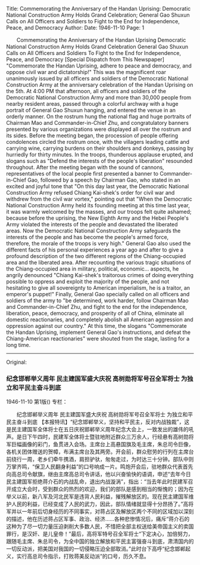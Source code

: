 Title: Commemorating the Anniversary of the Handan Uprising: Democratic National Construction Army Holds Grand Celebration; General Gao Shuxun Calls on All Officers and Soldiers to Fight to the End for Independence, Peace, and Democracy
Author:
Date: 1946-11-10
Page: 1

　　Commemorating the Anniversary of the Handan Uprising
    Democratic National Construction Army Holds Grand Celebration
    General Gao Shuxun Calls on All Officers and Soldiers
    To Fight to the End for Independence, Peace, and Democracy
    [Special Dispatch from This Newspaper] "Commemorate the Handan Uprising, adhere to peace and democracy, and oppose civil war and dictatorship!" This was the magnificent roar unanimously issued by all officers and soldiers of the Democratic National Construction Army at the anniversary celebration of the Handan Uprising on the 5th. At 4:00 PM that afternoon, all officers and soldiers of the Democratic National Construction Army and more than 30,000 people from nearby resident areas, passed through a colorful archway with a huge portrait of General Gao Shuxun hanging, and entered the venue in an orderly manner. On the rostrum hung the national flag and huge portraits of Chairman Mao and Commander-in-Chief Zhu, and congratulatory banners presented by various organizations were displayed all over the rostrum and its sides. Before the meeting began, the procession of people offering condolences circled the rostrum once, with the villagers leading cattle and carrying wine, carrying burdens on their shoulders and donkeys, passing by hurriedly for thirty minutes. In the troops, thunderous applause erupted, and slogans such as "Defend the interests of the people's liberation" resounded throughout. After the meeting began with the sound of cannons, representatives of the local people first presented a banner to Commander-in-Chief Gao, followed by a speech by Chairman Gao, who stated in an excited and joyful tone that "On this day last year, the Democratic National Construction Army refused Chiang Kai-shek's order for civil war and withdrew from the civil war vortex," pointing out that "When the Democratic National Construction Army held its founding meeting at this time last year, it was warmly welcomed by the masses, and our troops felt quite ashamed; because before the uprising, the New Eighth Army and the Hebei People's Army violated the interests of the people and devastated the liberated areas. Now the Democratic National Construction Army safeguards the interests of the people and has become the people's armed force, therefore, the morale of the troops is very high." General Gao also used the different facts of his personal experiences a year ago and after to give a profound description of the two different regions of the Chiang-occupied area and the liberated area. After recounting the various tragic situations of the Chiang-occupied area in military, political, economic... aspects, he angrily denounced "Chiang Kai-shek's traitorous crimes of doing everything possible to oppress and exploit the majority of the people, and not hesitating to give all sovereignty to American imperialism, he is a traitor, an emperor's puppet!" Finally, General Gao specially called on all officers and soldiers of the army to "be determined, work harder, follow Chairman Mao and Commander-in-Chief Zhu, and fight to the end for the independence, liberation, peace, democracy, and prosperity of all of China, eliminate all domestic reactionaries, and completely abolish all American aggression and oppression against our country." At this time, the slogans "Commemorate the Handan Uprising, implement General Gao's instructions, and defeat the Chiang-American reactionaries" were shouted from the stage, lasting for a long time.



<hr /> 

Original: 


### 纪念邯郸举义周年  民主建国军盛大庆祝  高树勋将军号召全军将士  为独立和平民主奋斗到底

1946-11-10
第1版()
专栏：

　　纪念邯郸举义周年
    民主建国军盛大庆祝
    高树勋将军号召全军将士
    为独立和平民主奋斗到底
    【本报特讯】“纪念邯郸举义，坚持和平民主，反对内战独裁”，这是民主建国军全体将士在五日庆祝邯郸举义周年纪念大会上，一致发出的雄伟的吼声。是日下午四时，民建军全体将士暨驻地附近群众三万余人，行经悬有高树勋将军巨幅画像的彩门，鱼贯进入会场。主席台上高悬国旗及毛主席，朱总司令巨像，各机关团体赠送的贺幛，布满主席台及其两旁。开会前，群众慰劳的行列在主席台前绕行一周，老乡们牵牛携酒，肩担驴驮，匆匆走过，为时达三十分钟。部队中则万掌齐鸣，“保卫人民翻身利益”的口号响成一片。鸣炮开会后，驻地群众代表首先向高总司令献旗，继由主席高总司令讲话，他以兴奋愉快的语调，申述“去年今日民主建国军拒绝蒋介石的内战乱命，退出内战漩涡”，指出：“当去年此时民建军召开成立大会时，受到群众的热烈的欢迎，我们的部队是感到相当的惭愧的；因为在举义以前，新八军及河北民军是违背人民利益，摧残解放区的。现在民主建国军维护人民的利益，已经变成了人民的武力，因此，部队情绪就显得十分昂扬了。”高将军并以一年前后切身经历的不同事实，对蒋占区及解放区两个不同的区域加以深刻的描述，他在历述蒋占区军事、政治、经济……各种悲惨情况后，痛斥“蒋介石的这种为了尽一切力量压迫剥削大多数人民，不惜把全部主权送给美帝国主义的卖国罪行，是汉奸、是儿皇帝！”最后，高将军特号召全军将士“下定决心，加倍努力，跟随毛主席、朱总司令，为全中国的独立解放和平民主富强奋斗到底，肃清国内的一切反动派，把美国对我国的一切侵略压迫全部取消。”此时台下高呼“纪念邯郸起义，实行高总司令指示，打败蒋美反动派”的口号，历久不息。
